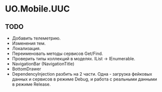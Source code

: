 ﻿# UO.Mobile.UUC

## TODO

- Добавить телеметрию.
- Изменения тем.
- Локализация.
- Переименовать методы сервисов Get/Find.
- Проверить типы коллекций в моделях. IList -> IEnumerable.
- NavigationBar (NavigationTitle)
- BottomDrawer
- DependencyInjection разбить на 2 части. Одна - загрузка фейковых данных и сервисов в режиме Debug, и работа с реальными данными в режиме Release.